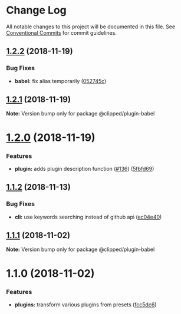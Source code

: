 # Change Log

All notable changes to this project will be documented in this file.
See [Conventional Commits](https://conventionalcommits.org) for commit guidelines.

## [1.2.2](https://github.com/clippedjs/clipped/compare/@clipped/plugin-babel@1.2.1...@clipped/plugin-babel@1.2.2) (2018-11-19)


### Bug Fixes

* **babel:** fix alias temporarily ([052745c](https://github.com/clippedjs/clipped/commit/052745c))





## [1.2.1](https://github.com/clippedjs/clipped/compare/@clipped/plugin-babel@1.2.0...@clipped/plugin-babel@1.2.1) (2018-11-19)

**Note:** Version bump only for package @clipped/plugin-babel





# [1.2.0](https://github.com/clippedjs/clipped/compare/@clipped/plugin-babel@1.1.2...@clipped/plugin-babel@1.2.0) (2018-11-19)


### Features

* **plugin:** adds plugin description function ([#136](https://github.com/clippedjs/clipped/issues/136)) ([5fbfd69](https://github.com/clippedjs/clipped/commit/5fbfd69))





<a name="1.1.2"></a>
## [1.1.2](https://github.com/clippedjs/clipped/compare/@clipped/plugin-babel@1.1.1...@clipped/plugin-babel@1.1.2) (2018-11-13)


### Bug Fixes

* **cli:** use keywords searching instead of github api ([ec04e40](https://github.com/clippedjs/clipped/commit/ec04e40))





<a name="1.1.1"></a>
## [1.1.1](https://github.com/clippedjs/clipped/compare/@clipped/plugin-babel@1.1.0...@clipped/plugin-babel@1.1.1) (2018-11-02)

**Note:** Version bump only for package @clipped/plugin-babel





<a name="1.1.0"></a>
# 1.1.0 (2018-11-02)


### Features

* **plugins:** transform various plugins from presets ([fcc5dc6](https://github.com/clippedjs/clipped/commit/fcc5dc6))
